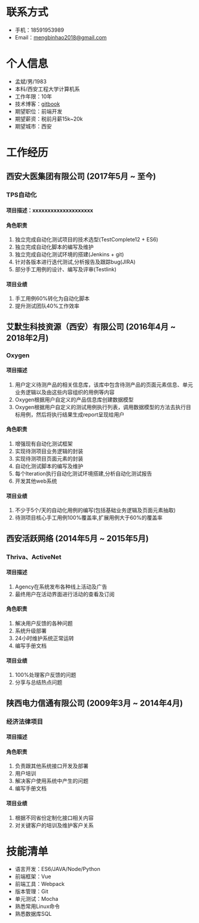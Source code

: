 # 联系方式
- 手机：18591953989
- Email：mengbinhao2018@gmail.com


# 个人信息
- 孟斌/男/1983
- 本科/西安工程大学计算机系
- 工作年限：10年
- 技术博客：[gitbook](https://jackmeng.gitbook.io/note/)
- 期望职位：前端开发
- 期望薪资：税前月薪15k~20k
- 期望城市：西安


# 工作经历
## 西安大医集团有限公司 (2017年5月 ~ 至今)

### TPS自动化
#### 项目描述：xxxxxxxxxxxxxxxxxxxx
#### 角色职责
1. 独立完成自动化测试项目的技术选型(TestComplete12 + ES6)
2. 独立完成自动化脚本的编写及维护
3. 独立完成自动化测试环境的搭建(Jenkins + git)
4. 针对各版本进行迭代测试,分析报告及跟踪bug(JIRA)
5. 部分手工用例的设计、编写及评审(Testlink)

#### 项目业绩
1. 手工用例60%转化为自动化脚本
2. 提升测试团队40%工作效率


## 艾默生科技资源（西安）有限公司 (2016年4月 ~ 2018年2月)

### Oxygen
#### 项目描述
1. 用户定义待测产品的相关信息库，该库中包含待测产品的页面元素信息、单元业务逻辑以及由这些内容组织的用例等内容
2. Oxygen根据用户自定义的产品信息库创建数据模型
3. Oxygen根据用户自定义的测试用例执行列表，调用数据模型的方法去执行目标用例，然后将执行结果生成report呈现给用户

#### 角色职责
1. 增强现有自动化测试框架
2. 实现待测项目业务逻辑的封装
3. 实现待测项目页面元素的封装
4. 自动化测试脚本的编写及维护
5. 每个Iteration执行自动化测试环境搭建,分析自动化测试报告
6. 开发其他web系统

#### 项目业绩
1. 不少于5个/天的自动化用例的编写(包括基础业务逻辑及页面元素抽取)
2. 待测项目核心手工用例100%覆盖率,扩展用例大于60%的覆盖率

## 西安活跃网络 (2014年5月 ~ 2015年5月)

### Thriva、ActiveNet
#### 项目描述
1. Agency在系统发布各种线上活动及广告
2. 最终用户在活动界面进行活动的查看及订阅

#### 角色职责
1. 解决用户反馈的各种问题
2. 系统升级部署
3. 24小时维护系统正常运转
4. 编写手册文档

#### 项目业绩
1. 100%处理客户反馈的问题
2. 分享与总结热点问题


## 陕西电力信通有限公司 (2009年3月 ~ 2014年4月)

### 经济法律项目
#### 项目描述
#### 角色职责
1. 负责跟其他系统接口开发及部署
2. 用户培训
3. 解决客户使用系统中产生的问题
4. 编写手册文档

#### 项目业绩
1. 根据不同省份定制化接口相关内容
2. 对关键客户的培训及维护客户关系

# 技能清单
- 语言开发：ES6/JAVA/Node/Python
- 前端框架：Vue
- 前端工具：Webpack
- 版本管理：Git
- 单元测试：Mocha
- 熟悉常用Linux命令
- 熟悉数据库SQL